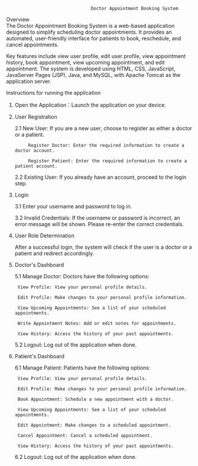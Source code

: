                                     Doctor Appointment Booking System       

Overview   
The Doctor Appointment Booking System is a web-based application designed to simplify scheduling doctor appointments. It provides an automated, user-friendly interface for patients to book, reschedule, and cancel appointments.

Key features include view user profile, edit user profile, view appointment history, book appointment, view upcoming appointment, and edit appointment. The system is developed using HTML, CSS, JavaScript, JavaServer Pages (JSP), Java, and MySQL, with Apache Tomcat as the application server.

      
Instructions for running the application
1. Open the Application：Launch the application on your device.

2. User Registration
   
      2.1 New User: If you are a new user, choose to register as either a doctor or a patient.
   
            Register Doctor: Enter the required information to create a doctor account.
   
            Register Patient: Enter the required information to create a patient account.

      2.2 Existing User: If you already have an account, proceed to the login step.
   
3. Login

      3.1 Enter your username and password to log in.
   
      3.2 Invalid Credentials: If the username or password is incorrect, an error message will be shown. Please re-enter the correct credentials.

4. User Role Determination

    After a successful login, the system will check if the user is a doctor or a patient and redirect accordingly.

5. Doctor's Dashboard

    5.1 Manage Doctor: Doctors have the following options:
   
        View Profile: View your personal profile details.
   
        Edit Profile: Make changes to your personal profile information.
   
        View Upcoming Appointments: See a list of your scheduled appointments.
   
        Write Appointment Notes: Add or edit notes for appointments.
   
        View History: Access the history of your past appointments.
   
    5.2 Logout: Log out of the application when done.

6. Patient's Dashboard

    6.1 Manage Patient: Patients have the following options:
   
        View Profile: View your personal profile details.
   
        Edit Profile: Make changes to your personal profile information.
   
        Book Appointment: Schedule a new appointment with a doctor.
   
        View Upcoming Appointments: See a list of your scheduled appointments.
   
        Edit Appointment: Make changes to a scheduled appointment.
   
        Cancel Appointment: Cancel a scheduled appointment.
   
        View History: Access the history of your past appointments.
   
    6.2 Logout: Log out of the application when done.   
